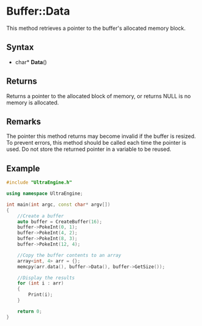 # Buffer::Data #
This method retrieves a pointer to the buffer's allocated memory block.

## Syntax ##
- char* **Data**()

## Returns ##
Returns a pointer to the allocated block of memory, or returns NULL is no memory is allocated.

## Remarks ##
The pointer this method returns may become invalid if the buffer is resized. To prevent errors, this method should be called each time the pointer is used. Do not store the returned pointer in a variable to be reused.

## Example

```c++
#include "UltraEngine.h"

using namespace UltraEngine;

int main(int argc, const char* argv[])
{
	//Create a buffer
	auto buffer = CreateBuffer(16);
	buffer->PokeInt(0, 1);
	buffer->PokeInt(4, 2);
	buffer->PokeInt(8, 3);
	buffer->PokeInt(12, 4);

	//Copy the buffer contents to an array
	array<int, 4> arr = {};
	memcpy(arr.data(), buffer->Data(), buffer->GetSize());

	//Display the results
	for (int i : arr)
	{
		Print(i);
	}

	return 0;
}
```
